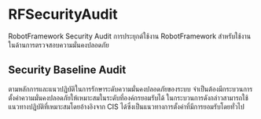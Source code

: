 # RFSecurityAudit
RobotFramework Security Audit
การประยุกต์ใช้งาน RobotFramework สำหรับใช้งานในด้านการตรวจสอบความมั่นคงปลอดภัย
## Security Baseline Audit 
ตามหลักการและแนวปฏิบัติในการรักษาระดับความมั่นคงปลอดภัยของระบบ จำเป็นต้องมีกระบวนการตั้งค่าความมั่นคงปลอดภัยให้เหมาะสมในระดับที่องค์กรยอมรับได้ ในกระบวนการดังกล่าวสามารถใช้แนวทางปฏิบัติที่เหมาะสมโดยอ้างอิงจาก CIS ได้ซึ่งเป็นแนวทางการตั้งค่าที่มีการยอมรับโดยทั่วไป 
